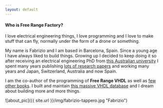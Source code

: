 ```yaml
---
layout: default
---
```

#### Who is Free Range Factory?

I love electrical engineering things, I love programming and I love to make stuff that can fly, normally under the form of a drone or something.

My name is Fabrizio and I am based in Barcelona, Spain. Since a young age I have always liked to build things. Growing up I decided to keep doing it so after receiving an electrical engineering PhD from [this Australian university](https://www.unsw.edu.au) I spent many years publishing [lots of research papers](https://www.researchgate.net/profile/Fabrizio_Tappero2) and working many years and Japan, Switzerland, Australia and now Spain.

I am the co-author of the programming of **Free Range VHDL** as well as [few other books](http://www.amazon.com/s?ie=UTF8&page=1&rh=n%3A283155%2Cp_27%3AFabrizio%20Tappero). I built and maintain [this massive VHDL database](http://freerangefactory.org/cores.html) and I dream about building more and more things.

![about_pic]({{ site.url }}/img/fabrizio-tappero.jpg "Fabrizio")




